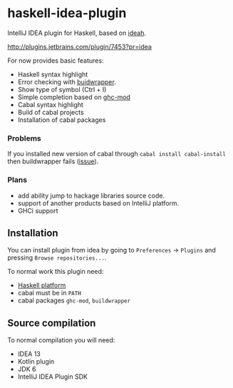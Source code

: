 haskell-idea-plugin
===================

IntelliJ IDEA plugin for Haskell, based on [ideah](https://code.google.com/p/ideah/).

http://plugins.jetbrains.com/plugin/7453?pr=idea

For now provides basic features:
* Haskell syntax highlight
* Error checking with [buidwrapper](https://github.com/JPMoresmau/BuildWrapper).
* Show type of symbol (Ctrl + I)
* Simple completion based on [ghc-mod](http://hackage.haskell.org/package/ghc-mod)
* Cabal syntax highlight
* Build of cabal projects
* Installation of cabal packages

### Problems

If you installed new version of cabal through `cabal install cabal-install`
then buildwrapper fails ([issue](https://github.com/JPMoresmau/BuildWrapper/issues/15)).

### Plans

* add ability jump to hackage libraries source code.
* support of another products based on IntelliJ platform.
* GHCi support


## Installation

You can install plugin from idea by going to `Preferences` -> `Plugins` and pressing `Browse repositories...`.

To normal work this plugin need:
* [Haskell platform](http://www.haskell.org/platform/)
* cabal must be in `PATH`
* cabal packages `ghc-mod`, `buildwrapper`

## Source compilation

To normal compilation you will need:
* IDEA 13
* Kotlin plugin
* JDK 6
* IntelliJ IDEA Plugin SDK